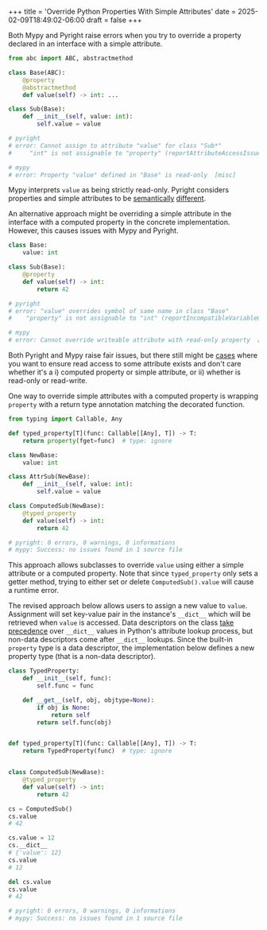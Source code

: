 +++
title = 'Override Python Properties With Simple Attributes'
date = 2025-02-09T18:49:02-06:00
draft = false
+++

Both Mypy and Pyright raise errors when you try to override a property declared in an interface with a simple attribute.

```python
from abc import ABC, abstractmethod

class Base(ABC):
    @property
    @abstractmethod
    def value(self) -> int: ...

class Sub(Base):
    def __init__(self, value: int):
        self.value = value

# pyright
# error: Cannot assign to attribute "value" for class "Sub*"
#     "int" is not assignable to "property" (reportAttributeAccessIssue)

# mypy
# error: Property "value" defined in "Base" is read-only  [misc]
```

Mypy interprets `value` as being strictly read-only. Pyright considers properties and simple attributes to be [semantically](https://github.com/microsoft/pyright/issues/2678) [different](https://github.com/microsoft/pyright/issues/2072).

An alternative approach might be overriding a simple attribute in the interface with a computed property in the concrete implementation. However, this causes issues with Mypy and Pyright.

```python
class Base:
    value: int

class Sub(Base):
    @property
    def value(self) -> int:
        return 42

# pyright
# error: "value" overrides symbol of same name in class "Base"
#    "property" is not assignable to "int" (reportIncompatibleVariableOverride)

# mypy
# error: Cannot override writeable attribute with read-only property  [override]
```

Both Pyright and Mypy raise fair issues, but there still might be [cases](https://stackoverflow.com/questions/58349417/how-to-annotate-attribute-that-can-be-implemented-as-property) where you want to ensure read access to some attribute exists and don't care whether it's a i) computed property or simple attribute, or ii) whether is read-only or read-write.

One way to override simple attributes with a computed property is wrapping `property` with a return type annotation matching the decorated function.

```python
from typing import Callable, Any

def typed_property[T](func: Callable[[Any], T]) -> T:
    return property(fget=func)  # type: ignore

class NewBase:
    value: int

class AttrSub(NewBase):
    def __init__(self, value: int):
        self.value = value

class ComputedSub(NewBase):
    @typed_property
    def value(self) -> int:
        return 42

# pyright: 0 errors, 0 warnings, 0 informations
# mypy: Success: no issues found in 1 source file
```

This approach allows subclasses to override `value` using either a simple attribute or a computed property. Note that since `typed_property` only sets a getter method, trying to either set or delete `ComputedSub().value` will cause a runtime error.

The revised approach below allows users to assign a new value to `value`. Assignment will set key-value pair in the instance's `__dict__` which will be retrieved when `value` is accessed. Data descriptors on the class [take precedence](https://blog.ionelmc.ro/2015/02/09/understanding-python-metaclasses/#object-attribute-lookup) over `__dict__` values in Python's attribute lookup process, but non-data descriptors come after `__dict__` lookups. Since the built-in `property` type is a data descriptor, the implementation below defines a new property type (that is a non-data descriptor).

```python
class TypedProperty:
    def __init__(self, func):
        self.func = func

    def __get__(self, obj, objtype=None):
        if obj is None:
            return self
        return self.func(obj)


def typed_property[T](func: Callable[[Any], T]) -> T:
    return TypedProperty(func)  # type: ignore


class ComputedSub(NewBase):
    @typed_property
    def value(self) -> int:
        return 42

cs = ComputedSub()
cs.value
# 42

cs.value = 12
cs.__dict__
# {'value': 12}
cs.value
# 12

del cs.value
cs.value
# 42

# pyright: 0 errors, 0 warnings, 0 informations
# mypy: Success: no issues found in 1 source file
```
